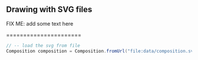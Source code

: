 ## Drawing with SVG files ## 

FIX ME: add some text here

======================

```java
// -- load the svg from file
Composition composition = Composition.fromUrl("file:data/composition.svg");
```
